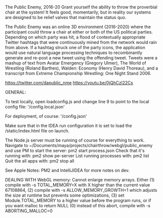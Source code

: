 
The Public Enemy, 2016-20
Grant yourself the ability to throw the proverbial chair at the system! It feels good, momentarily, but in reality our systems are designed to be relief valves that maintain the status quo.

The Public Enemy was an online 3D environment (2016-2020) where the participant could throw a chair at either or both of the US political parties. Depending on which party was hit, a flood of contextually appropriate Twitter hashtags that were continuously mined from the network would rain from above. If a hashtag struck one of the party icons, the application would use natural language processing techniques to recombinantly generate and re-post a new tweet using the offending tweet. Tweets were a mashup of text from Avatar Emergency (Gregory Ulmer), The World of Wrestling (Roland Barthes), Walden: Economy (Henry David Thoreau), and a transcript from Extreme Championship Wrestling: One Night Stand 2006.

https://twitter.com/dapublic_nme
https://youtu.be/0jQhCzl22Cs

GENERAL:

To test locally, open loadconfig.js and change line 9 to point to the local config file:
'/config.local.json'

For deployment, of course:
'/config.json'

Make sure that in the IDEA run configuration it is set to load the /static/index.html file on launch.

The Node.js server must be running of course for everything to work.
Navigate to ~/Documents/maya/projects/chairthrow/webgl/public_enemy
and use PM to start the server:
pm2 start process.json
Check that it's running with:
pm2 show pe-server
List running processes with:
pm2 list
Quit the all apps with:
pm2 stop all

See Apple Notes: PM2 and IntelliJIDEA for more notes on dev.

DEALING WITH WebGL memory:
Cannot enlarge memory arrays. Either (1) compile with  -s TOTAL_MEMORY=X  with X higher than the current value 67108864, (2) compile with  -s ALLOW_MEMORY_GROWTH=1  which adjusts the size at runtime but prevents some optimizations, (3) set Module.TOTAL_MEMORY to a higher value before the program runs, or if you want malloc to return NULL (0) instead of this abort, compile with  -s ABORTING_MALLOC=0
